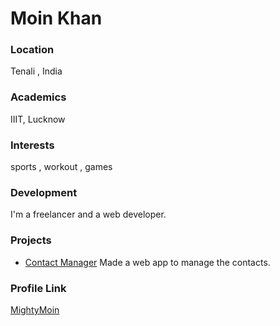 # Moin Khan

### Location

Tenali , India

### Academics

IIIT, Lucknow

### Interests

sports , workout , games 

### Development

I'm a freelancer and a web developer.

### Projects

- [Contact Manager](https://github.com/MightyMoin/contactManager) Made a web app to manage the contacts.

### Profile Link

[MightyMoin](https://github.com/MightyMoin)

